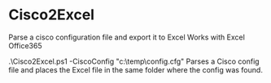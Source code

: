 # Cisco2Excel
Parse a cisco configuration file and export it to Excel
Works with Excel Office365

.\Cisco2Excel.ps1 -CiscoConfig "c:\temp\config.cfg"
    Parses a Cisco config file and places the Excel file in the same folder where the config was found.

